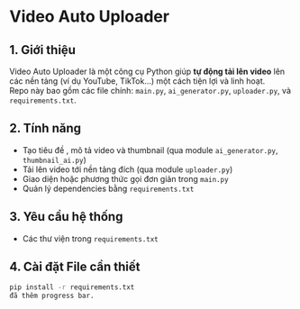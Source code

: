 # Video Auto Uploader

## 1. Giới thiệu  
Video Auto Uploader là một công cụ Python giúp **tự động tải lên video** lên các nền tảng (ví dụ YouTube, TikTok…) một cách tiện lợi và linh hoạt.  
Repo này bao gồm các file chính: `main.py`, `ai_generator.py`, `uploader.py`, và `requirements.txt`.


## 2. Tính năng  
- Tạo tiêu đề , mô tả video và thumbnail (qua module `ai_generator.py`, `thumbnail_ai.py`)  
- Tải lên video tới nền tảng đích (qua module `uploader.py`)  
- Giao diện hoặc phương thức gọi đơn giản trong `main.py`  
- Quản lý dependencies bằng `requirements.txt`

## 3. Yêu cầu hệ thống  
- Các thư viện trong `requirements.txt`

## 4. Cài đặt File cần thiết
```bash
pip install -r requirements.txt
đã thêm progress bar.



